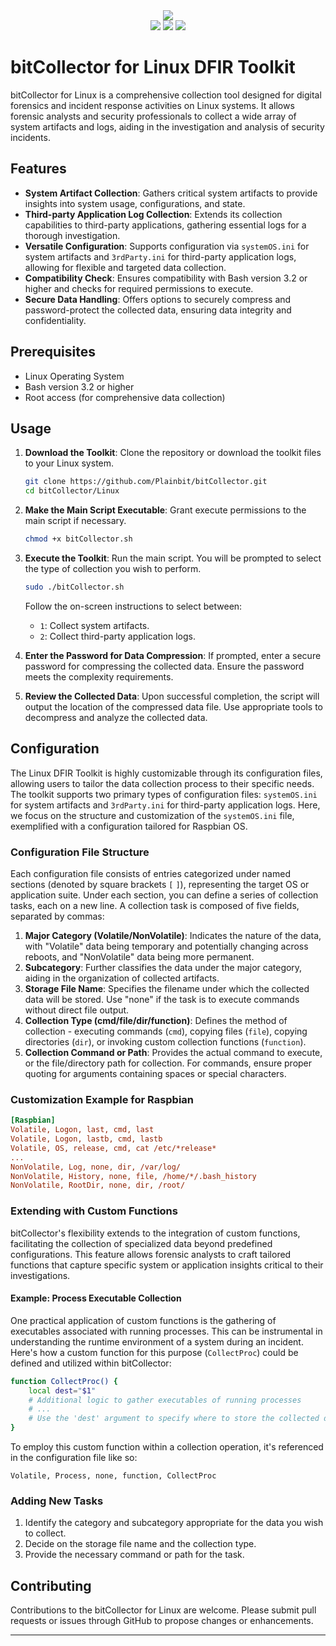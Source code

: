 <div align="center">
	<img src="https://github.com/Plainbit/bitColletor/blob/main/Logo.png" />
</div>

<div align="center">
    <img src="https://img.shields.io/badge/linux-FCC624?style=flat&logo=linux&logoColor=white" />
	<img src="https://img.shields.io/badge/gnubash-4EAA25?style=flat&logo=gnubash&logoColor=white" />
	<img src="https://img.shields.io/badge/visualstudiocode-007ACC?style=flat&logo=visualstudiocode&logoColor=white" />
</div>

# bitCollector for Linux DFIR Toolkit

bitCollector for Linux  is a comprehensive collection tool designed for digital forensics and incident response activities on Linux systems. It allows forensic analysts and security professionals to collect a wide array of system artifacts and logs, aiding in the investigation and analysis of security incidents.

## Features

- **System Artifact Collection**: Gathers critical system artifacts to provide insights into system usage, configurations, and state.
- **Third-party Application Log Collection**: Extends its collection capabilities to third-party applications, gathering essential logs for a thorough investigation.
- **Versatile Configuration**: Supports configuration via `systemOS.ini` for system artifacts and `3rdParty.ini` for third-party application logs, allowing for flexible and targeted data collection.
- **Compatibility Check**: Ensures compatibility with Bash version 3.2 or higher and checks for required permissions to execute.
- **Secure Data Handling**: Offers options to securely compress and password-protect the collected data, ensuring data integrity and confidentiality.
## Prerequisites

- Linux Operating System
- Bash version 3.2 or higher
- Root access (for comprehensive data collection)

## Usage

1. **Download the Toolkit**: Clone the repository or download the toolkit files to your Linux system.

    ```bash
    git clone https://github.com/Plainbit/bitCollector.git
    cd bitCollector/Linux
    ```

2. **Make the Main Script Executable**: Grant execute permissions to the main script if necessary.

    ```bash
    chmod +x bitCollector.sh
    ```

3. **Execute the Toolkit**: Run the main script. You will be prompted to select the type of collection you wish to perform.

    ```bash
    sudo ./bitCollector.sh
    ```

    Follow the on-screen instructions to select between:
    
    - `1`: Collect system artifacts.
    - `2`: Collect third-party application logs.

4. **Enter the Password for Data Compression**: If prompted, enter a secure password for compressing the collected data. Ensure the password meets the complexity requirements.

5. **Review the Collected Data**: Upon successful completion, the script will output the location of the compressed data file. Use appropriate tools to decompress and analyze the collected data.

## Configuration

The Linux DFIR Toolkit is highly customizable through its configuration files, allowing users to tailor the data collection process to their specific needs. The toolkit supports two primary types of configuration files: `systemOS.ini` for system artifacts and `3rdParty.ini` for third-party application logs. Here, we focus on the structure and customization of the `systemOS.ini` file, exemplified with a configuration tailored for Raspbian OS.

### Configuration File Structure

Each configuration file consists of entries categorized under named sections (denoted by square brackets `[` `]`), representing the target OS or application suite. Under each section, you can define a series of collection tasks, each on a new line. A collection task is composed of five fields, separated by commas:

1. **Major Category (Volatile/NonVolatile)**: Indicates the nature of the data, with "Volatile" data being temporary and potentially changing across reboots, and "NonVolatile" data being more permanent.
2. **Subcategory**: Further classifies the data under the major category, aiding in the organization of collected artifacts.
3. **Storage File Name**: Specifies the filename under which the collected data will be stored. Use "none" if the task is to execute commands without direct file output.
4. **Collection Type (cmd/file/dir/function)**: Defines the method of collection - executing commands (`cmd`), copying files (`file`), copying directories (`dir`), or invoking custom collection functions (`function`).
5. **Collection Command or Path**: Provides the actual command to execute, or the file/directory path for collection. For commands, ensure proper quoting for arguments containing spaces or special characters.

### Customization Example for Raspbian

```ini
[Raspbian]
Volatile, Logon, last, cmd, last
Volatile, Logon, lastb, cmd, lastb
Volatile, OS, release, cmd, cat /etc/*release*
...
NonVolatile, Log, none, dir, /var/log/
NonVolatile, History, none, file, /home/*/.bash_history
NonVolatile, RootDir, none, dir, /root/
```
### Extending with Custom Functions

bitCollector's flexibility extends to the integration of custom functions, facilitating the collection of specialized data beyond predefined configurations. This feature allows forensic analysts to craft tailored functions that capture specific system or application insights critical to their investigations.

#### Example: Process Executable Collection

One practical application of custom functions is the gathering of executables associated with running processes. This can be instrumental in understanding the runtime environment of a system during an incident. Here's how a custom function for this purpose (`CollectProc`) could be defined and utilized within bitCollector:

```bash
function CollectProc() {
    local dest="$1"
    # Additional logic to gather executables of running processes
    # ...
    # Use the 'dest' argument to specify where to store the collected data
}
```

To employ this custom function within a collection operation, it's referenced in the configuration file like so:

```
Volatile, Process, none, function, CollectProc
```

### Adding New Tasks

1. Identify the category and subcategory appropriate for the data you wish to collect.
2. Decide on the storage file name and the collection type.
3. Provide the necessary command or path for the task.

## Contributing

Contributions to the bitCollector for Linux are welcome. Please submit pull requests or issues through GitHub to propose changes or enhancements.

---

